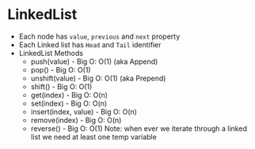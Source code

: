 # LinkedList

- Each node has `value`, `previous` and `next` property
- Each Linked list has `Head` and `Tail` identifier
- LinkedList Methods
  - push(value) - Big O: O(1) (aka Append)
  - pop() - Big O: O(1)
  - unshift(value) - Big O: O(1)  (aka Prepend)
  - shift() - Big O: O(1)
  - get(index) - Big O: O(n)
  - set(index) - Big O: O(n)
  - insert(index, value) - Big O: O(n)
  - remove(index) - Big O: O(n)
  - reverse() - Big O: O(1)
Note: when ever we iterate through a linked list we need at least one temp variable
